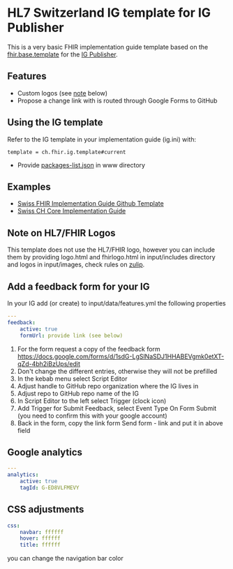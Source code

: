 # HL7 Switzerland IG template for IG Publisher 

This is a very basic FHIR implementation guide template based on the
[fhir.base.template](https://github.com/HL7/ig-template-base) for the [IG Publisher](https://confluence.hl7.org/display/FHIR/IG+Publisher+Documentation).

## Features
* Custom logos (see [note](#note-on-hl7fhir-logos) below)
* Propose a change link with is routed through Google Forms to GitHub

## Using the IG template

Refer to the IG template in your implementation guide (ig.ini) with:
```
template = ch.fhir.ig.template#current
```

* Provide [packages-list.json](https://wiki.hl7.org/index.php?title=FHIR_IG_PackageList_doco) in www directory

## Examples
* [Swiss FHIR Implementation Guide Github Template](https://github.com/ahdis/ch-ig)
* [Swiss CH Core Implementation Guide](http://build.fhir.org/ig/hl7ch/ch-core/index.html)

## Note on HL7/FHIR Logos
This template does not use the HL7/FHIR logo, however you can include them by providing logo.html and fhirlogo.html in input/includes directory and logos in input/images, check rules on [zulip](https://chat.fhir.org/#narrow/stream/179294-committers.2Fannounce/topic/HL7.20Trademark.20Issues).

## Add a feedback form for your IG

In your IG add (or create) to input/data/features.yml the following properties

```yaml
---
feedback:
    active: true
    formUrl: provide link (see below)
```

1. For the form request a copy of the feedback form https://docs.google.com/forms/d/1sdG-LgSlNaSDJ1HHABEVgmk0etXT-qZd-4bh2iBzUps/edit
2. Don't change the different entries, otherwise they will not be prefilled
3. In the kebab menu select Script Editor
4. Adjust handle to GitHub repo organization where the IG lives in
5. Adjust repo to GitHub repo name of the IG
6. In Script Editor to the left select Trigger (clock icon)
7. Add Trigger for Submit Feedback, select Event Type On Form Submit (you need to confirm this with your google account)
8. Back in the form, copy the link form Send form - link and put it in above field


## Google analytics

```yaml
---
analytics:
    active: true
    tagId: G-ED8VLFMEVY
```

## CSS adjustments

```yaml
css:
    navbar: ffffff
    hover: ffffff
    title: ffffff
```

you can change the navigation bar color
